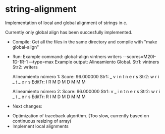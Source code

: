 # string-alignment

Implementation of local and global alignment of strings in c.

Currently only global align has been succesfully implemented.

 * Compile: 
  Get all the files in the same directory and compile with "make global-align"
  
 * Run:
Example command: 
      global-align vintners writers --scores=M20I-1D-1R-1 --type=max
  Example output:
      Alineamiento Global.
      Str1:   vintners
      Str2:   writers
      
      Alineamiento número 1:
      Score:  96.000000
      Str1:   _ v i n t n e r s 
      Str2:   w r i _ t _ e r s 
      EditTr: I R M D M D M M M 
      
      Alineamiento número 2:
      Score:  96.000000
      Str1:   v _ i n t n e r s 
      Str2:   w r i _ t _ e r s 
      EditTr: R I M D M D M M M 
      
 * Next changes:
  - Optimization of traceback algorithm. (Too slow, currently based on continuous resizing of array)
  - Implement local alignments

